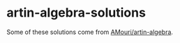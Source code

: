 # artin-algebra-solutions
Some of these solutions come from [AMouri/artin-algebra](https://github.com/AMouri/artin-algebra).
